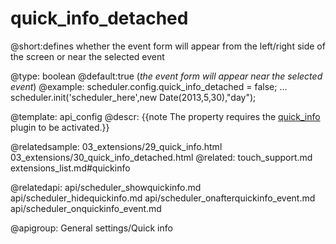 quick_info_detached
=============
@short:defines whether the event form will appear from the left/right side of the screen or near the selected event
	
@type: boolean
@default:true (<i>the event form will appear  near the selected event</i>)
@example:
scheduler.config.quick_info_detached = false;
...
scheduler.init('scheduler_here',new Date(2013,5,30),"day");


@template:	api_config
@descr:
{{note The property requires the [quick_info](extensions_list.html#quickinfo) plugin to be activated.}}

@relatedsample:
	03_extensions/29_quick_info.html
    03_extensions/30_quick_info_detached.html
@related:
	touch_support.md
    extensions_list.md#quickinfo

@relatedapi:
	api/scheduler_showquickinfo.md
    api/scheduler_hidequickinfo.md
    api/scheduler_onafterquickinfo_event.md
    api/scheduler_onquickinfo_event.md

@apigroup: General settings/Quick info
